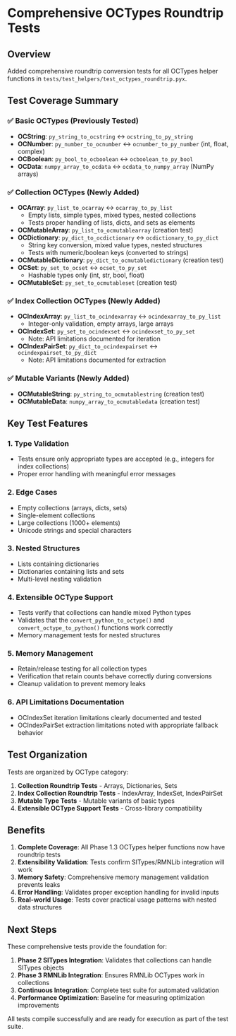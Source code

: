 # Comprehensive OCTypes Roundtrip Tests

## Overview

Added comprehensive roundtrip conversion tests for all OCTypes helper functions in `tests/test_helpers/test_octypes_roundtrip.pyx`.

## Test Coverage Summary

### ✅ Basic OCTypes (Previously Tested)
- **OCString**: `py_string_to_ocstring` ↔ `ocstring_to_py_string`
- **OCNumber**: `py_number_to_ocnumber` ↔ `ocnumber_to_py_number` (int, float, complex)
- **OCBoolean**: `py_bool_to_ocboolean` ↔ `ocboolean_to_py_bool`
- **OCData**: `numpy_array_to_ocdata` ↔ `ocdata_to_numpy_array` (NumPy arrays)

### ✅ Collection OCTypes (Newly Added)
- **OCArray**: `py_list_to_ocarray` ↔ `ocarray_to_py_list`
  - Empty lists, simple types, mixed types, nested collections
  - Tests proper handling of lists, dicts, and sets as elements
- **OCMutableArray**: `py_list_to_ocmutablearray` (creation test)
- **OCDictionary**: `py_dict_to_ocdictionary` ↔ `ocdictionary_to_py_dict`
  - String key conversion, mixed value types, nested structures
  - Tests with numeric/boolean keys (converted to strings)
- **OCMutableDictionary**: `py_dict_to_ocmutabledictionary` (creation test)
- **OCSet**: `py_set_to_ocset` ↔ `ocset_to_py_set`
  - Hashable types only (int, str, bool, float)
- **OCMutableSet**: `py_set_to_ocmutableset` (creation test)

### ✅ Index Collection OCTypes (Newly Added)
- **OCIndexArray**: `py_list_to_ocindexarray` ↔ `ocindexarray_to_py_list`
  - Integer-only validation, empty arrays, large arrays
- **OCIndexSet**: `py_set_to_ocindexset` ↔ `ocindexset_to_py_set`
  - Note: API limitations documented for iteration
- **OCIndexPairSet**: `py_dict_to_ocindexpairset` ↔ `ocindexpairset_to_py_dict`
  - Note: API limitations documented for extraction

### ✅ Mutable Variants (Newly Added)
- **OCMutableString**: `py_string_to_ocmutablestring` (creation test)
- **OCMutableData**: `numpy_array_to_ocmutabledata` (creation test)

## Key Test Features

### 1. Type Validation
- Tests ensure only appropriate types are accepted (e.g., integers for index collections)
- Proper error handling with meaningful error messages

### 2. Edge Cases
- Empty collections (arrays, dicts, sets)
- Single-element collections
- Large collections (1000+ elements)
- Unicode strings and special characters

### 3. Nested Structures
- Lists containing dictionaries
- Dictionaries containing lists and sets
- Multi-level nesting validation

### 4. Extensible OCType Support
- Tests verify that collections can handle mixed Python types
- Validates that the `convert_python_to_octype()` and `convert_octype_to_python()` functions work correctly
- Memory management tests for nested structures

### 5. Memory Management
- Retain/release testing for all collection types
- Verification that retain counts behave correctly during conversions
- Cleanup validation to prevent memory leaks

### 6. API Limitations Documentation
- OCIndexSet iteration limitations clearly documented and tested
- OCIndexPairSet extraction limitations noted with appropriate fallback behavior

## Test Organization

Tests are organized by OCType category:
1. **Collection Roundtrip Tests** - Arrays, Dictionaries, Sets
2. **Index Collection Roundtrip Tests** - IndexArray, IndexSet, IndexPairSet  
3. **Mutable Type Tests** - Mutable variants of basic types
4. **Extensible OCType Support Tests** - Cross-library compatibility

## Benefits

1. **Complete Coverage**: All Phase 1.3 OCTypes helper functions now have roundtrip tests
2. **Extensibility Validation**: Tests confirm SITypes/RMNLib integration will work
3. **Memory Safety**: Comprehensive memory management validation prevents leaks
4. **Error Handling**: Validates proper exception handling for invalid inputs
5. **Real-world Usage**: Tests cover practical usage patterns with nested data structures

## Next Steps

These comprehensive tests provide the foundation for:
1. **Phase 2 SITypes Integration**: Validates that collections can handle SITypes objects
2. **Phase 3 RMNLib Integration**: Ensures RMNLib OCTypes work in collections
3. **Continuous Integration**: Complete test suite for automated validation
4. **Performance Optimization**: Baseline for measuring optimization improvements

All tests compile successfully and are ready for execution as part of the test suite.
